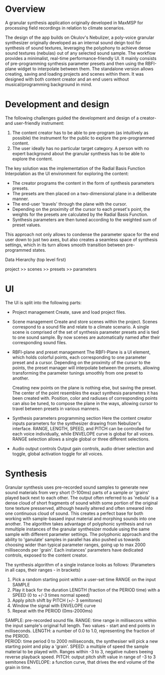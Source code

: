 # Overview

A granular synthesis application originally developed in MaxMSP for processing field recordings in relation to climate scenarios.

The design of the app builds on Okulov's Nebulizer, a poly-voice granular synthesizer originally developed as an internal sound deign tool for synthesis of sound textures, leveraging the polyphony to achieve dense sound textures (nebulas) out of any selected sound sample. The workflow provides a minimalist, real-time performance-friendly UI. It mainly consists of pre-programming synthesis parameter presets and then using the RBFI-plane widget to interpolate between them. 
The standalone version allows creating, saving and loading projects and scenes within them. It was designed with both content creator and an end users without musical/programming background in mind.  

# Development and design 

The following challenges guided the development and design of a creator- and user-friendly instrument: 
1. The content creator has to be able to pre-program (as intuitively as possible) the instrument for the public to explore the pre-programmed content. 
2. The user ideally has no particular target category. A person with no expert background about the granular synthesis has to be able to explore the content. 

The key solution was the implementation of the Radial Basis Function Interpolation as the UI environment for exploring the content:

 - The creator programs the content in the form of synthesis parameters presets. 
 - The presets are then placed on a two-dimensional plane in a deliberate manner. 
 - The end-user 'travels' through the plane with the cursor.
 - Depending on the proximity of the cursor to each preset's point, the weights for the presets are calculated by the Radial Basis Function.
 - Synthesis parameters are then tuned according to the weighted sum of preset values.

This approach not only allows to condense the parameter space for the end user down to just two axes, but also creates a seamless space of synthesis settings, which in its turn allows smooth transition between pre-programmed states. 

Data Hierarchy (top level first)

project >> scenes >>  presets >>  parameters 


# UI

The UI is split into the following parts:

-  Project management
    Create, save and load project files.
    
-  Scene management 
	Create and store scenes within the project.
	Scenes correspond to a sound file and relate to a climate scenario.
	A single scene is comprised of the set of synthesis parameter presets and is tied to one sound sample. By now scenes are automatically named after their corresponding sound files.   
	
-  RBFI-plane and preset management
	 The RBFI-Plane is a UI element, which holds colorful points, each corresponding to one parameter preset and a cursor. Depending on the proximity of the cursor to the points, the preset manager will interpolate between the presets, allowing transforming the parameter tunings smoothly from one preset to another. 
	
	Creating new points on the plane is nothing else, but saving the preset. 
	The center of the point resembles the exact synthesis parameters it has been created with. 
	Position, color and radiuses of corresponding points can also be tuned, to compose the plane in the ways, allowing cursor to travel between presets in various manners.
	  
   
-  Synthesis parameters programming section
	Here the content creator inputs parameters for the synthesizer drawing from Nebulizer's interface. 
	RANGE, LENGTH, SPEED, and PITCH can be controlled for each voice individually, while ENVELOPE curve is global for all voices. RANGE selection allows a single global or three different selections. 
	
-  Audio output controls 
	Output gain controls, audio driver selection and toggle, global activation toggle for all voices.    

# Synthesis

Granular synthesis uses pre-recorded sound samples to generate new sound materials from very short (1-100ms) parts of a sample or 'grains' played back next to each other. The output often referred to as 'nebula' is a dense cloud of short fragments of sound whith some portion of the original tone texture presserved, although heavily altered and often smeared into one continuous cloud of sound. 
This creates a perfect base for both working with sample-basaed input material and morphing sounds into one another. 
The algorithm takes advantage of polyphonic synthesis and run mmultiple instances of the granular synthesizer module using the same sample with different parameter settings. The polyphonic approach and the ability to 'ganulate' samples in parallel has also pushed us towards choosing wider than typical parameter ranges, going up to max 2000 milliseconds per 'grain'. 
Each instances' parameters have dedicated controls, exposed to the content creator. 

The synthesis algorithm of a single instance looks as follows:
(Parameters in all caps, their ranges - in brackets)

1. Pick a random starting point within a user-set time RANGE on the input SAMPLE
2. Play it back for the duration LENGTH (fraction of the PERIOD time) with a SPEED (0 to +/-3 times normal speed)
3. Apply pitch shift by PITCH (+/- 3 semitones)
4. Window the signal with ENVELOPE curve
5. Repeat with the PERIOD (0ms-2000ms)

SAMPLE: pre-recorded sound file. 
RANGE: time range in millisecons within the input sample's original full length. Two values - start and end points in  milliseconds. 
LENGTH: a number of 0.0 to 1.0, representing the fraction of the PERIOD.  
PERIOD: time period 0 to 2000 milliseconds, the synthesiser will pick a new starting point and play a 'grain'. 
SPEED: a multiple of speed the sample material to be played with. Ranges within -3 to 3, negative nubers beeing reverse playback speed. 
PITCH: output pitch shift value in range of -3 to 3 semitones
ENVELOPE: a function curve, that drives the end volume of the grain in time.





